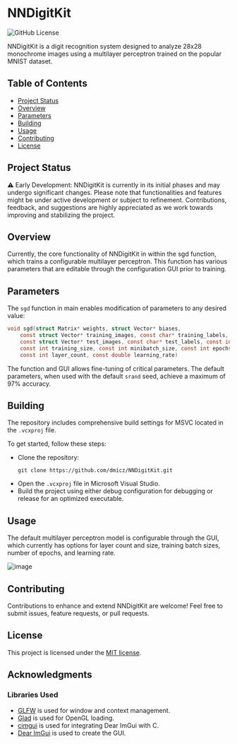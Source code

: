 # NNDigitKit
![GitHub License](https://img.shields.io/github/license/dmicz/NNDigitKit)

NNDigitKit is a digit recognition system designed to analyze 28x28 monochrome images using a multilayer perceptron trained on the popular MNIST dataset.

## Table of Contents

- [Project Status](#project-status)
- [Overview](#overview)
- [Parameters](#parameters)
- [Building](#building)
- [Usage](#usage)
- [Contributing](#contributing)
- [License](#license)

## Project Status

⚠️ Early Development: NNDigitKit is currently in its initial phases and may undergo significant changes. Please note that functionalities and features might be under active development or subject to refinement. Contributions, feedback, and suggestions are highly appreciated as we work towards improving and stabilizing the project.

## Overview

Currently, the core functionality of NNDigitKit in within the sgd function, which trains a configurable multilayer perceptron. This function has various parameters that are editable through the configuration GUI prior to training.

## Parameters

The `sgd` function in main enables modification of parameters to any desired value:
```c
void sgd(struct Matrix* weights, struct Vector* biases,
	const struct Vector* training_images, const char* training_labels,
	const struct Vector* test_images, const char* test_labels, const int test_size,
	const int training_size, const int minibatch_size, const int epochs,
	const int layer_count, const double learning_rate)
```

The function and GUI allows fine-tuning of critical parameters. The default parameters, when used with the default `srand` seed, achieve a maximum of 97% accuracy.

## Building

The repository includes comprehensive build settings for MSVC located in the `.vcxproj` file.

To get started, follow these steps:

- Clone the repository:
  ```
  git clone https://github.com/dmicz/NNDigitKit.git
  ```
- Open the `.vcxproj` file in Microsoft Visual Studio.
- Build the project using either debug configuration for debugging or release for an optimized executable.

## Usage
The default multilayer perceptron model is configurable through the GUI, which currently has options for layer count and size, training batch sizes, number of epochs, and learning rate.

![image](https://github.com/dmicz/NNDigitKit/assets/107702866/b3ed8361-ac19-430b-a7c1-2596ad725ece)

## Contributing

Contributions to enhance and extend NNDigitKit are welcome! Feel free to submit issues, feature requests, or pull requests.

## License

This project is licensed under the [MIT license](https://opensource.org/license/mit/).

## Acknowledgments

### Libraries Used
- [GLFW](https://github.com/glfw/glfw) is used for window and context management.
- [Glad](https://github.com/Dav1dde/glad) is used for OpenGL loading.
- [cimgui](https://github.com/cimgui/cimgui) is used for integrating Dear ImGui with C.
- [Dear ImGui](https://github.com/ocornut/imgui) is used to create the GUI.
